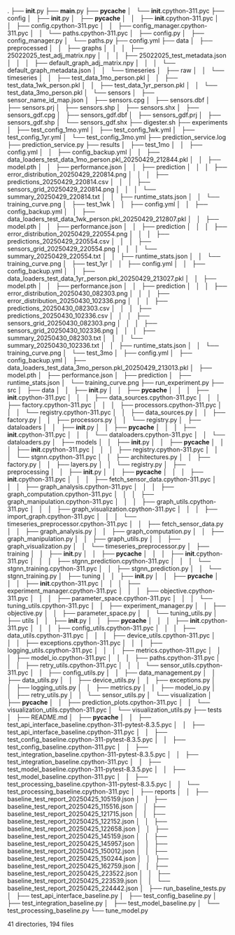 .
├── __init__.py
├── __main__.py
├── __pycache__
│   └── __init__.cpython-311.pyc
├── config
│   ├── __init__.py
│   ├── __pycache__
│   │   ├── __init__.cpython-311.pyc
│   │   ├── config.cpython-311.pyc
│   │   ├── config_manager.cpython-311.pyc
│   │   └── paths.cpython-311.pyc
│   ├── config.py
│   ├── config_manager.py
│   └── paths.py
├── config.yml
├── data
│   ├── preprocessed
│   │   ├── graphs
│   │   │   ├── 25022025_test_adj_matrix.npy
│   │   │   ├── 25022025_test_metadata.json
│   │   │   ├── default_graph_adj_matrix.npy
│   │   │   └── default_graph_metadata.json
│   │   └── timeseries
│   ├── raw
│   │   └── timeseries
│   │       ├── test_data_1mo_person.pkl
│   │       ├── test_data_1wk_person.pkl
│   │       ├── test_data_1yr_person.pkl
│   │       └── test_data_3mo_person.pkl
│   └── sensors
│       ├── sensor_name_id_map.json
│       ├── sensors.cpg
│       ├── sensors.dbf
│       ├── sensors.prj
│       ├── sensors.shp
│       ├── sensors.shx
│       ├── sensors_gdf.cpg
│       ├── sensors_gdf.dbf
│       ├── sensors_gdf.prj
│       ├── sensors_gdf.shp
│       └── sensors_gdf.shx
├── digester.sh
├── experiments
│   ├── test_config_1mo.yml
│   ├── test_config_1wk.yml
│   ├── test_config_1yr.yml
│   └── test_config_3mo.yml
├── prediction_service.log
├── prediction_service.py
├── results
│   ├── test_1mo
│   │   ├── config.yml
│   │   ├── config_backup.yml
│   │   ├── data_loaders_test_data_1mo_person.pkl_20250429_212844.pkl
│   │   ├── model.pth
│   │   ├── performance.json
│   │   ├── prediction
│   │   │   ├── error_distribution_20250429_220814.png
│   │   │   ├── predictions_20250429_220814.csv
│   │   │   ├── sensors_grid_20250429_220814.png
│   │   │   └── summary_20250429_220814.txt
│   │   ├── runtime_stats.json
│   │   └── training_curve.png
│   ├── test_1wk
│   │   ├── config.yml
│   │   ├── config_backup.yml
│   │   ├── data_loaders_test_data_1wk_person.pkl_20250429_212807.pkl
│   │   ├── model.pth
│   │   ├── performance.json
│   │   ├── prediction
│   │   │   ├── error_distribution_20250429_220554.png
│   │   │   ├── predictions_20250429_220554.csv
│   │   │   ├── sensors_grid_20250429_220554.png
│   │   │   └── summary_20250429_220554.txt
│   │   ├── runtime_stats.json
│   │   └── training_curve.png
│   ├── test_1yr
│   │   ├── config.yml
│   │   ├── config_backup.yml
│   │   ├── data_loaders_test_data_1yr_person.pkl_20250429_213027.pkl
│   │   ├── model.pth
│   │   ├── performance.json
│   │   ├── prediction
│   │   │   ├── error_distribution_20250430_082303.png
│   │   │   ├── error_distribution_20250430_102336.png
│   │   │   ├── predictions_20250430_082303.csv
│   │   │   ├── predictions_20250430_102336.csv
│   │   │   ├── sensors_grid_20250430_082303.png
│   │   │   ├── sensors_grid_20250430_102336.png
│   │   │   ├── summary_20250430_082303.txt
│   │   │   └── summary_20250430_102336.txt
│   │   ├── runtime_stats.json
│   │   └── training_curve.png
│   └── test_3mo
│       ├── config.yml
│       ├── config_backup.yml
│       ├── data_loaders_test_data_3mo_person.pkl_20250429_213013.pkl
│       ├── model.pth
│       ├── performance.json
│       ├── prediction
│       ├── runtime_stats.json
│       └── training_curve.png
├── run_experiment.py
├── src
│   ├── data
│   │   ├── __init__.py
│   │   ├── __pycache__
│   │   │   ├── __init__.cpython-311.pyc
│   │   │   ├── data_sources.cpython-311.pyc
│   │   │   ├── factory.cpython-311.pyc
│   │   │   ├── processors.cpython-311.pyc
│   │   │   └── registry.cpython-311.pyc
│   │   ├── data_sources.py
│   │   ├── factory.py
│   │   ├── processors.py
│   │   └── registry.py
│   ├── dataloaders
│   │   ├── __init__.py
│   │   ├── __pycache__
│   │   │   ├── __init__.cpython-311.pyc
│   │   │   └── dataloaders.cpython-311.pyc
│   │   └── dataloaders.py
│   ├── models
│   │   ├── __init__.py
│   │   ├── __pycache__
│   │   │   ├── __init__.cpython-311.pyc
│   │   │   ├── registry.cpython-311.pyc
│   │   │   └── stgnn.cpython-311.pyc
│   │   ├── architectures.py
│   │   ├── factory.py
│   │   ├── layers.py
│   │   └── registry.py
│   ├── preprocessing
│   │   ├── __init__.py
│   │   ├── __pycache__
│   │   │   ├── __init__.cpython-311.pyc
│   │   │   ├── fetch_sensor_data.cpython-311.pyc
│   │   │   ├── graph_analysis.cpython-311.pyc
│   │   │   ├── graph_computation.cpython-311.pyc
│   │   │   ├── graph_manipulation.cpython-311.pyc
│   │   │   ├── graph_utils.cpython-311.pyc
│   │   │   ├── graph_visualization.cpython-311.pyc
│   │   │   ├── import_graph.cpython-311.pyc
│   │   │   └── timeseries_preprocessor.cpython-311.pyc
│   │   ├── fetch_sensor_data.py
│   │   ├── graph_analysis.py
│   │   ├── graph_computation.py
│   │   ├── graph_manipulation.py
│   │   ├── graph_utils.py
│   │   ├── graph_visualization.py
│   │   └── timeseries_preprocessor.py
│   ├── training
│   │   ├── __init__.py
│   │   ├── __pycache__
│   │   │   ├── __init__.cpython-311.pyc
│   │   │   ├── stgnn_prediction.cpython-311.pyc
│   │   │   └── stgnn_training.cpython-311.pyc
│   │   ├── stgnn_prediction.py
│   │   └── stgnn_training.py
│   ├── tuning
│   │   ├── __init__.py
│   │   ├── __pycache__
│   │   │   ├── __init__.cpython-311.pyc
│   │   │   ├── experiment_manager.cpython-311.pyc
│   │   │   ├── objective.cpython-311.pyc
│   │   │   ├── parameter_space.cpython-311.pyc
│   │   │   └── tuning_utils.cpython-311.pyc
│   │   ├── experiment_manager.py
│   │   ├── objective.py
│   │   ├── parameter_space.py
│   │   └── tuning_utils.py
│   ├── utils
│   │   ├── __init__.py
│   │   ├── __pycache__
│   │   │   ├── __init__.cpython-311.pyc
│   │   │   ├── config_utils.cpython-311.pyc
│   │   │   ├── data_utils.cpython-311.pyc
│   │   │   ├── device_utils.cpython-311.pyc
│   │   │   ├── exceptions.cpython-311.pyc
│   │   │   ├── logging_utils.cpython-311.pyc
│   │   │   ├── metrics.cpython-311.pyc
│   │   │   ├── model_io.cpython-311.pyc
│   │   │   ├── paths.cpython-311.pyc
│   │   │   ├── retry_utils.cpython-311.pyc
│   │   │   └── sensor_utils.cpython-311.pyc
│   │   ├── config_utils.py
│   │   ├── data_management.py
│   │   ├── data_utils.py
│   │   ├── device_utils.py
│   │   ├── exceptions.py
│   │   ├── logging_utils.py
│   │   ├── metrics.py
│   │   ├── model_io.py
│   │   ├── retry_utils.py
│   │   └── sensor_utils.py
│   └── visualization
│       ├── __pycache__
│       │   ├── prediction_plots.cpython-311.pyc
│       │   └── visualization_utils.cpython-311.pyc
│       └── visualization_utils.py
├── tests
│   ├── README.md
│   ├── __pycache__
│   │   ├── test_api_interface_baseline.cpython-311-pytest-8.3.5.pyc
│   │   ├── test_api_interface_baseline.cpython-311.pyc
│   │   ├── test_config_baseline.cpython-311-pytest-8.3.5.pyc
│   │   ├── test_config_baseline.cpython-311.pyc
│   │   ├── test_integration_baseline.cpython-311-pytest-8.3.5.pyc
│   │   ├── test_integration_baseline.cpython-311.pyc
│   │   ├── test_model_baseline.cpython-311-pytest-8.3.5.pyc
│   │   ├── test_model_baseline.cpython-311.pyc
│   │   ├── test_processing_baseline.cpython-311-pytest-8.3.5.pyc
│   │   └── test_processing_baseline.cpython-311.pyc
│   ├── reports
│   │   ├── baseline_test_report_20250425_105159.json
│   │   ├── baseline_test_report_20250425_115516.json
│   │   ├── baseline_test_report_20250425_121715.json
│   │   ├── baseline_test_report_20250425_122152.json
│   │   ├── baseline_test_report_20250425_122658.json
│   │   ├── baseline_test_report_20250425_145159.json
│   │   ├── baseline_test_report_20250425_145957.json
│   │   ├── baseline_test_report_20250425_150012.json
│   │   ├── baseline_test_report_20250425_150244.json
│   │   ├── baseline_test_report_20250425_162759.json
│   │   ├── baseline_test_report_20250425_223522.json
│   │   ├── baseline_test_report_20250425_223539.json
│   │   └── baseline_test_report_20250425_224442.json
│   ├── run_baseline_tests.py
│   ├── test_api_interface_baseline.py
│   ├── test_config_baseline.py
│   ├── test_integration_baseline.py
│   ├── test_model_baseline.py
│   └── test_processing_baseline.py
└── tune_model.py

41 directories, 194 files
